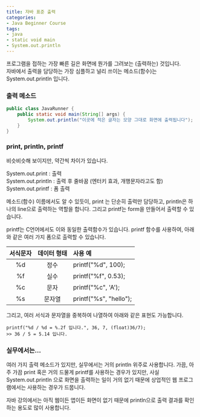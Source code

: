 ```yaml
---
title: 자바 표준 출력
categories:
- Java Beginner Course
tags:
- java
- static void main
- System.out.println
---
```


프로그램을 접하는 가장 빠른 길은 화면에 뭔가를 그려보는 (출력하는) 것입니다.   
자바에서 출력을 담당하는 가장 심플하고 널리 쓰이는 메소드(함수)는 System.out.println 입니다.

### 출력 메소드

```java
public class JavaRunner {	
	public static void main(String[] args) {
		System.out.println("이곳에 적은 글자는 모양 그대로 화면에 출력됩니다");		
	}
}
```

### print, println, printf

비슷비슷해 보이지만, 약간씩 차이가 있습니다.

System.out.print : 출력   
System.out.println : 출력 후 줄바꿈 (엔터키 효과, 개행문자라고도 함)   
System.out.printf : 폼 출력

메소드(함수) 이름에서도 알 수 있듯이, print 는 단순히 출력만 담당하고, println은 하나의 line으로 출력하는 역할을 합니다. 그리고 printf는 form을 만들어서 출력할 수 있습니다.

printf는 C언어에서도 이와 동일한 출력함수가 있습니다.  printf 함수를 사용하여, 아래와 같은 여러 가지 폼으로 출력할 수 있습니다.


| 서식문자 | 데이터 형태 | 사용 예 |
|:---:|:---:|:---|
| %d | 정수 | printf("%d", 100); |
| %f | 실수 |  printf("%f", 0.53); |
| %c | 문자 |  printf("%c", 'A'); |
| %s | 문자열 |  printf("%s", "hello"); |

그리고, 여러 서식과 문자열을 중복하여 나열하여 아래와 같은 표현도 가능합니다.

```
printf("%d / %d = %.2f 입니다.", 36, 7, (float)36/7);
>> 36 / 5 = 5.14 입니다.
```

### 실무에서는...

여러 가지 출력 메소드가 있지만, 실무에서는 거의 println 위주로 사용합니다. 가끔, 아주 가끔 print 혹은 거의 드물게 printf를 사용하는 경우가 있지만, 사실 System.out.println 으로 화면을 출력하는 일이 거의 없기 때문에 상업적인 웹 프로그램에서는 사용하는 경우가 드뭅니다.   

자바 강의에서는 아직 웹이든 앱이든 화면이 없기 때문에 println으로 출력 결과를 확인하는 용도로 많이 사용합니다.
